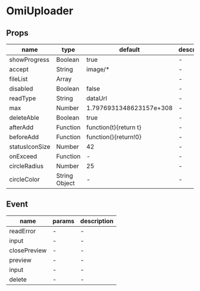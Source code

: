 # OmiUploader

## Props

| name           | type          | default                 | description |
| -------------- | ------------- | ----------------------- | ----------- |
| showProgress   | Boolean       | true                    | -           |
| accept         | String        | image/\*                | -           |
| fileList       | Array         |                         | -           |
| disabled       | Boolean       | false                   | -           |
| readType       | String        | dataUrl                 | -           |
| max            | Number        | 1.7976931348623157e+308 | -           |
| deleteAble     | Boolean       | true                    | -           |
| afterAdd       | Function      | function(t){return t}   | -           |
| beforeAdd      | Function      | function(){return!0}    | -           |
| statusIconSize | Number        | 42                      | -           |
| onExceed       | Function      | -                       | -           |
| circleRadius   | Number        | 25                      | -           |
| circleColor    | String Object | -                       | -           |

## Event

| name         | params | description |
| ------------ | ------ | ----------- |
| readError    | -      | -           |
| input        | -      | -           |
| closePreview | -      | -           |
| preview      | -      | -           |
| input        | -      | -           |
| delete       | -      | -           |
